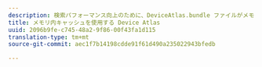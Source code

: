 ```yaml
---
description: 検索パフォーマンス向上のために、DeviceAtlas.bundle ファイルがメモリ内にキャッシュされるようになりました。
title: メモリ内キャッシュを使用する Device Atlas
uuid: 2096b9fe-c745-48a2-9f86-00f43fa1d115
translation-type: tm+mt
source-git-commit: aec1f7b14198cdde91f61d490a235022943bfedb

---
```




